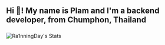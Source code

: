 <h2 align="left">Hi 👋! My name is Plam and I'm a backend developer, from Chumphon, Thailand</h2>

###

![Ra1nningDay's Stats](https://github-readme-stats.vercel.app/api?username=Ra1nningDay&theme=nord&show_icons=true&hide_border=true&count_private=true)
